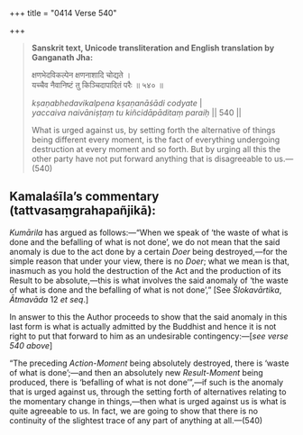 +++
title = "0414 Verse 540"

+++
> **Sanskrit text, Unicode transliteration and English translation by Ganganath Jha:** 
>
> क्षणभेदविकल्पेन क्षणनाशादि चोद्यते ।  
> यच्चैव नैवानिष्टं तु किञ्चिदापादितं परैः ॥ ५४० ॥ 
>
> *kṣaṇabhedavikalpena kṣaṇanāśādi codyate* \|  
> *yaccaiva naivāniṣṭaṃ tu kiñcidāpāditaṃ paraiḥ* \|\| 540 \|\| 
>
> What is urged against us, by setting forth the alternative of things being different every moment, is the fact of everything undergoing destruction at every moment and so forth. But by urging all this the other party have not put forward anything that is disagreeable to us.—(540)



## Kamalaśīla’s commentary (tattvasaṃgrahapañjikā):

*Kumārila* has argued as follows:—“When we speak of ‘the waste of what is done and the befalling of what is not done’, we do not mean that the said anomaly is due to the act done by a certain *Doer* being destroyed,—for the simple reason that under your view, there is no *Doer*; what we mean is that, inasmuch as you hold the destruction of the Act and the production of its Result to be absolute,—this is what involves the said anomaly of ‘the waste of what is done and the befalling of what is not done’,” [See *Ślokavārtika*, *Ātmavāda* 12 *et seq*.]

In answer to this the Author proceeds to show that the said anomaly in this last form is what is actually admitted by the Buddhist and hence it is not right to put that forward to him as an undesirable contingency:—[*see verse 540 above*]

“The preceding *Action-Moment* being absolutely destroyed, there is ‘waste of what is done’;—and then an absolutely new *Result-Moment* being produced, there is ‘befalling of what is not done’”,—if such is the anomaly that is urged against us, through the setting forth of alternatives relating to the momentary change in things,—then what is urged against us is what is quite agreeable to us. In fact, we are going to show that there is no continuity of the slightest trace of any part of anything at all.—(540)


